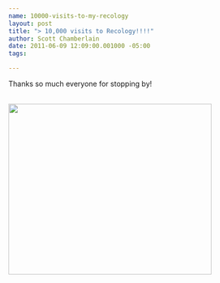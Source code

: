 ```yaml
--- 
name: 10000-visits-to-my-recology
layout: post
title: "> 10,000 visits to Recology!!!!"
author: Scott Chamberlain
date: 2011-06-09 12:09:00.001000 -05:00
tags: 

---
```

Thanks so much everyone for stopping by!<br /><br /><div class="separator" style="clear: both; text-align: center;"><a href="http://f.cl.ly/items/3m2g3b3r2o1b1k1b3x27/Screen%20shot%202011-06-09%20at%2012.07.33%20PM.png" imageanchor="1" style="clear: left; float: left; margin-bottom: 1em; margin-right: 1em;"><img border="0" height="337" src="http://f.cl.ly/items/3m2g3b3r2o1b1k1b3x27/Screen%20shot%202011-06-09%20at%2012.07.33%20PM.png" width="400" /></a></div>
